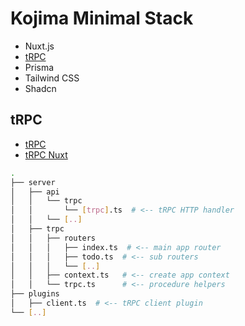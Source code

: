 # Kojima Minimal Stack

- Nuxt.js
- [tRPC](https://trpc.io/)
- Prisma
- Tailwind CSS
- Shadcn

## tRPC

- [tRPC](https://trpc.io/)
- [tRPC Nuxt](https://trpc-nuxt.vercel.app/)

```bash
.
├── server
│   ├── api
│   │   └── trpc
│   │       └── [trpc].ts  # <-- tRPC HTTP handler
│   │   └── [..]
│   ├── trpc
│   │   ├── routers
│   │   │   ├── index.ts  # <-- main app router
│   │   │   ├── todo.ts  # <-- sub routers
│   │   │   └── [..]
│   │   ├── context.ts   # <-- create app context
│   │   └── trpc.ts      # <-- procedure helpers
├── plugins
│   ├── client.ts  # <-- tRPC client plugin
└── [..]
```